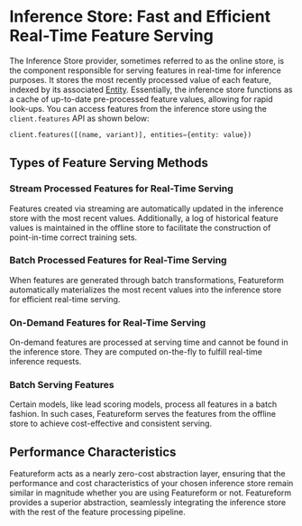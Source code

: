 # Inference Store: Fast and Efficient Real-Time Feature Serving

The Inference Store provider, sometimes referred to as the online store, is the component responsible for serving features in real-time for inference purposes. It stores the most recently processed value of each feature, indexed by its associated [Entity](../abstractions/entity.md). Essentially, the inference store functions as a cache of up-to-date pre-processed feature values, allowing for rapid look-ups. You can access features from the inference store using the `client.features` API as shown below:

```python
client.features([(name, variant)], entities={entity: value})
```

## Types of Feature Serving Methods

### Stream Processed Features for Real-Time Serving
Features created via streaming are automatically updated in the inference store with the most recent values. Additionally, a log of historical feature values is maintained in the offline store to facilitate the construction of point-in-time correct training sets.

### Batch Processed Features for Real-Time Serving
When features are generated through batch transformations, Featureform automatically materializes the most recent values into the inference store for efficient real-time serving.

### On-Demand Features for Real-Time Serving
On-demand features are processed at serving time and cannot be found in the inference store. They are computed on-the-fly to fulfill real-time inference requests.

### Batch Serving Features
Certain models, like lead scoring models, process all features in a batch fashion. In such cases, Featureform serves the features from the offline store to achieve cost-effective and consistent serving.

## Performance Characteristics

Featureform acts as a nearly zero-cost abstraction layer, ensuring that the performance and cost characteristics of your chosen inference store remain similar in magnitude whether you are using Featureform or not. Featureform provides a superior abstraction, seamlessly integrating the inference store with the rest of the feature processing pipeline.
